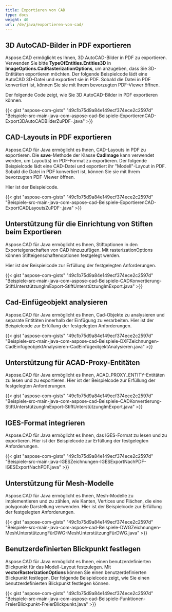 ```yaml
---
title: Exportieren von CAD
type: docs
weight: 40
url: /de/java/exportieren-von-cad/
---
```


## **3D AutoCAD-Bilder in PDF exportieren**
Aspose.CAD ermöglicht es Ihnen, 3D AutoCAD-Bilder in PDF zu exportieren. Verwenden Sie bitte **TypeOfEntities.Entities3D** in **ImageOptions.CadRasterizationOptions**, um anzugeben, dass Sie 3D-Entitäten exportieren möchten.
Der folgende Beispielcode lädt eine AutoCAD 3D-Datei und exportiert sie in PDF. Sobald die Datei in PDF konvertiert ist, können Sie sie mit Ihrem bevorzugten PDF-Viewer öffnen.

Der folgende Code zeigt, wie Sie 3D AutoCAD-Bilder in PDF exportieren können.

{{< gist "aspose-com-gists" "49c1b75d9a84e149ecf374ece2c2597d" "Beispiele-src-main-java-com-aspose-cad-Beispiele-ExportierenCAD-Export3DAutoCADBilderZuPDF-.java" >}}


## **CAD-Layouts in PDF exportieren**
Aspose.CAD für Java ermöglicht es Ihnen, CAD-Layouts in PDF zu exportieren. Die **save**-Methode der Klasse **CadImage** kann verwendet werden, um Layout(s) im PDF-Format zu exportieren.
Der folgende Beispielcode lädt eine CAD-Datei und exportiert ihr "Modell"-Layout in PDF. Sobald die Datei in PDF konvertiert ist, können Sie sie mit Ihrem bevorzugten PDF-Viewer öffnen.

Hier ist der Beispielcode.

{{< gist "aspose-com-gists" "49c1b75d9a84e149ecf374ece2c2597d" "Beispiele-src-main-java-com-aspose-cad-Beispiele-ExportierenCAD-ExportCADLayoutsZuPDF-.java" >}}
## **Unterstützung für die Einrichtung von Stiften beim Exportieren**
Aspose.CAD für Java ermöglicht es Ihnen, Stiftoptionen in den Exporteigenschaften von CAD hinzuzufügen. Mit rasterizationOptions können Stifteigenschaftenoptionen festgelegt werden.

Hier ist der Beispielcode zur Erfüllung der festgelegten Anforderungen.

{{< gist "aspose-com-gists" "49c1b75d9a84e149ecf374ece2c2597d" "Beispiele-src-main-java-com-aspose-cad-Beispiele-CADKonvertierung-StiftUnterstützungImExport-StiftUnterstützungImExport.java" >}}
## **Cad-Einfügeobjekt analysieren**
Aspose.CAD für Java ermöglicht es Ihnen, Cad-Objekte zu analysieren und separate Entitäten innerhalb der Einfügung zu verarbeiten. Hier ist der Beispielcode zur Erfüllung der festgelegten Anforderungen.

{{< gist "aspose-com-gists" "49c1b75d9a84e149ecf374ece2c2597d" "Beispiele-src-main-java-com-aspose-cad-Beispiele-DXFZeichnungen-CadEinfügeobjektAnalysieren-CadEinfügeobjektAnalysieren.java" >}}
## **Unterstützung für ACAD-Proxy-Entitäten**
Aspose.CAD für Java ermöglicht es Ihnen, ACAD_PROXY_ENTITY-Entitäten zu lesen und zu exportieren. Hier ist der Beispielcode zur Erfüllung der festgelegten Anforderungen.

{{< gist "aspose-com-gists" "49c1b75d9a84e149ecf374ece2c2597d" "Beispiele-src-main-java-com-aspose-cad-Beispiele-CADKonvertierung-StiftUnterstützungImExport-StiftUnterstützungImExport.java" >}}
## **IGES-Format integrieren**
Aspose.CAD für Java ermöglicht es Ihnen, das IGES-Format zu lesen und zu exportieren. Hier ist der Beispielcode zur Erfüllung der festgelegten Anforderungen.

{{< gist "aspose-com-gists" "49c1b75d9a84e149ecf374ece2c2597d" "Beispiele-src-main-java-IGESZeichnungen-IGESExportNachPDF-IGESExportNachPDF.java" >}}
## **Unterstützung für Mesh-Modelle**
Aspose.CAD für Java ermöglicht es Ihnen, Mesh-Modelle zu implementieren und zu zählen, wie Kanten, Vertices und Flächen, die eine polygonale Darstellung verwenden. Hier ist der Beispielcode zur Erfüllung der festgelegten Anforderungen.

{{< gist "aspose-com-gists" "49c1b75d9a84e149ecf374ece2c2597d" "Beispiele-src-main-java-com-aspose-cad-Beispiele-DWGZeichnungen-MeshUnterstützungFürDWG-MeshUnterstützungFürDWG.java" >}}
## **Benutzerdefinierten Blickpunkt festlegen**
Aspose.CAD für Java ermöglicht es Ihnen, einen benutzerdefinierten Blickpunkt für das Modell-Layout festzulegen. Mit **vectorRasterizationOptions** können Sie einen benutzerdefinierten Blickpunkt festlegen. Der folgende Beispielcode zeigt, wie Sie einen benutzerdefinierten Blickpunkt festlegen können.

{{< gist "aspose-com-gists" "49c1b75d9a84e149ecf374ece2c2597d" "Beispiele-src-main-java-com-aspose-cad-Beispiele-Funktionen-FreierBlickpunkt-FreierBlickpunkt.java" >}}
